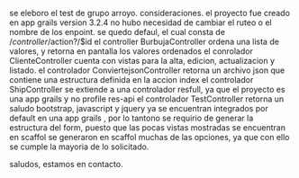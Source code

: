 se eleboro el test de grupo arroyo.
consideraciones. el proyecto fue creado en app grails version 3.2.4
no hubo necesidad de cambiar el ruteo o  el nombre de los enpoint. se quedo defaul, el cual consta de /$controller/$action?/$id
el controller BurbujaController ordena una lista de valores, y retorna en pantalla los valores ordenados
el conrolador ClienteController cuenta con vistas para la alta, edicion, actualizacion y listado.
el controlador ConviertejsonController retorna un archivo json que contiene una estructura definida en la accion index
el controlador ShipController se extiende a una controlador resfull, ya que el proyecto es una app grails y no profile res-api
el controlador TestController retorna un saludo
bootstrap, javascript y jquery ya se encuentran integrados por default en una app grails , por lo tantono se requirio de generar la estructura del form, puesto que las pocas vistas mostradas se encuentran en scaffol
se generaron en scaffol muchas de las opciones, ya que con ello se cumple la mayoria de lo solicitado.

saludos, estamos en contacto.

